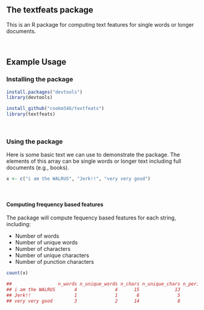 ## The textfeats package

This is an R package for computing text features for single words or longer documents.

<br>

## Example Usage

### Installing the package

```r
install.packages("devtools")
library(devtools)

install_github("cookm346/textfeats")
library(textfeats)
```
<br>

### Using the package

Here is some basic text we can use to demonstrate the package. The elements of this array can be single words or longer text including full documents (e.g., books).

```r
x <- c("i am the WALRUS", "Jerk!!", "very very good")
```

<br> 


#### Computing frequency based features

The package will compute fequency based features for each string, including:

* Number of words
* Number of unique words
* Number of characters
* Number of unique characters
* Number of punction characters

```r
count(x)

##                 n_words n_unique_words n_chars n_unique_chars n_periods n_commas n_question n_exclamation
## i am the WALRUS       4              4      15             13         0        0          0             0
## Jerk!!                1              1       6              5         0        0          0             2
## very very good        3              2      14              8         0        0          0             0
```
